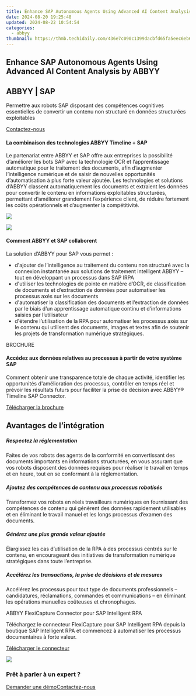 ```yaml
---
title: Enhance SAP Autonomous Agents Using Advanced AI Content Analysis by ABBYY
date: 2024-08-20 19:25:48
updated: 2024-08-22 10:54:54
categories:
  - abbyy
thumbnail: https://thmb.techidaily.com/436e7c090c1399dacbfd65fa5eec6eb667bcc5539d8f70bb67561d5aae5ff3b5.jpg
---
```


## Enhance SAP Autonomous Agents Using Advanced AI Content Analysis by ABBYY

## 

## ABBYY | SAP 

Permettre aux robots SAP disposant des compétences cognitives essentielles de convertir un contenu non structuré en données structurées exploitables

[Contactez-nous](https://tools.techidaily.com/abbyy/products/)

#### La combinaison des technologies ABBYY Timeline + SAP 

Le partenariat entre ABBYY et SAP offre aux entreprises la possibilité d’améliorer les bots SAP avec la technologie OCR et l’apprentissage automatique pour le traitement des documents, afin d’augmenter l’intelligence numérique et de saisir de nouvelles opportunités d’automatisation à plus forte valeur ajoutée. Les technologies et solutions d’ABBYY classent automatiquement les documents et extraient les données pour convertir le contenu en informations exploitables structurées, permettant d’améliorer grandement l’expérience client, de réduire fortement les coûts opérationnels et d’augmenter la compétitivité.

![](https://content.abbyy.com/-/media/project/abbyy/abbyy/solutions/hyperautomation/overview-image.jpg?h=440&iar=0&w=848)

![](https://content.abbyy.com/-/media/project/abbyy/abbyy/solutions/digital-document-archiving/drawer-image.jpg?h=392&iar=0&w=696)

#### Comment ABBYY et SAP collaborent 

La solution d’ABBYY pour SAP vous permet : 

* d'ajouter de l’intelligence au traitement du contenu non structuré avec la connexion instantanée aux solutions de traitement intelligent ABBYY – tout en développant un processus dans SAP IRPA
* d'utiliser les technologies de pointe en matière d’OCR, de classification de documents et d’extraction de données pour automatiser les processus axés sur les documents
* d'automatiser la classification des documents et l’extraction de données par le biais d’un apprentissage automatique continu et d’informations saisies par l’utilisateur
* d'étendre l’utilisation de la RPA pour automatiser les processus axés sur le contenu qui utilisent des documents, images et textes afin de soutenir les projets de transformation numérique stratégiques.

BROCHURE 

#### Accédez aux données relatives au processus à partir de votre système SAP 

Comment obtenir une transparence totale de chaque activité, identifier les opportunités d'amélioration des processus, contrôler en temps réel et prévoir les résultats futurs pour faciliter la prise de décision avec ABBYY® Timeline SAP Connector.

[Télécharger la brochure](https://static1.abbyy.com/abbyycommedia/33180/brochure-timeline-sap-connector-en.pdf)

## Avantages de l’intégration 

##### Respectez la réglementation 

Faites de vos robots des agents de la conformité en convertissant des documents importants en informations structurées, en vous assurant que vos robots disposent des données requises pour réaliser le travail en temps et en heure, tout en se conformant à la réglementation.

##### Ajoutez des compétences de contenu aux processus robotisés 

Transformez vos robots en réels travailleurs numériques en fournissant des compétences de contenu qui génèrent des données rapidement utilisables et en éliminant le travail manuel et les longs processus d’examen des documents.

##### Générez une plus grande valeur ajoutée 

Élargissez les cas d’utilisation de la RPA à des processus centrés sur le contenu, en encourageant des initiatives de transformation numérique stratégiques dans toute l’entreprise.

##### Accélérez les transactions, la prise de décisions et de mesures 

Accélérez les processus pour tout type de documents professionnels – candidatures, réclamations, commandes et communications – en éliminant les opérations manuelles coûteuses et chronophages.

ABBYY FlexiCapture Connector pour SAP Intelligent RPA 

Téléchargez le connecteur FlexiCapture pour SAP Intelligent RPA depuis la boutique SAP Intelligent RPA et commencez à automatiser les processus documentaires à forte valeur.

[Télécharger le connecteur](https://store.irpa.cfapps.eu10.hana.ondemand.com/#/package/bf4a7007-4034-42f3-bcbf-2f6368603672)

![](https://content.abbyy.com/-/media/feature/basecomponents/clients/sap.png?h=40&iar=0&w=120)

### Prêt à parler à un expert ?

[Demander une démo](https://tools.techidaily.com/abbyy/products/)[Contactez-nous](https://tools.techidaily.com/abbyy/products/)

<ins class="adsbygoogle"
     style="display:block"
     data-ad-format="autorelaxed"
     data-ad-client="ca-pub-7571918770474297"
     data-ad-slot="1223367746"></ins>



<ins class="adsbygoogle"
     style="display:block"
     data-ad-client="ca-pub-7571918770474297"
     data-ad-slot="8358498916"
     data-ad-format="auto"
     data-full-width-responsive="true"></ins>
